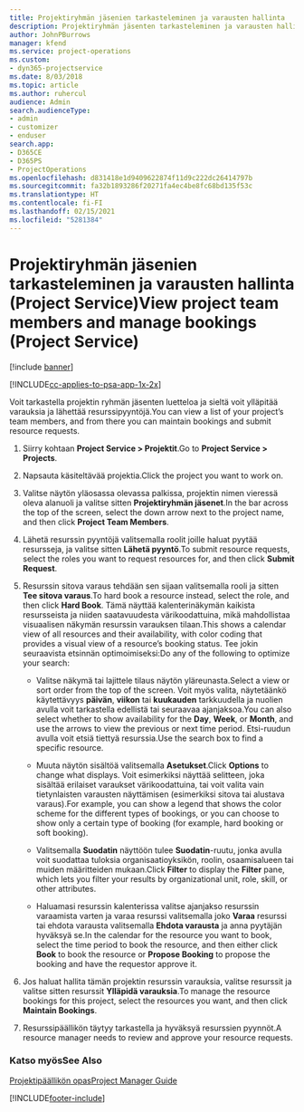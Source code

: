 ```yaml
---
title: Projektiryhmän jäsenien tarkasteleminen ja varausten hallinta
description: Projektiryhmän jäsenten tarkasteleminen ja varausten hallinta Project Servicessä
author: JohnPBurrows
manager: kfend
ms.service: project-operations
ms.custom:
- dyn365-projectservice
ms.date: 8/03/2018
ms.topic: article
ms.author: ruhercul
audience: Admin
search.audienceType:
- admin
- customizer
- enduser
search.app:
- D365CE
- D365PS
- ProjectOperations
ms.openlocfilehash: d831418e1d9409622874f11d9c222dc26414797b
ms.sourcegitcommit: fa32b1893286f20271fa4ec4be8fc68bd135f53c
ms.translationtype: HT
ms.contentlocale: fi-FI
ms.lasthandoff: 02/15/2021
ms.locfileid: "5281384"
---
```

# <a name="view-project-team-members-and-manage-bookings-project-service"></a><span data-ttu-id="e5e1f-103">Projektiryhmän jäsenien tarkasteleminen ja varausten hallinta (Project Service)</span><span class="sxs-lookup"><span data-stu-id="e5e1f-103">View project team members and manage bookings (Project Service)</span></span>

[!include [banner](../includes/psa-now-project-operations.md)]

[!INCLUDE[cc-applies-to-psa-app-1x-2x](../includes/cc-applies-to-psa-app-1x-2x.md)]

<span data-ttu-id="e5e1f-104">Voit tarkastella projektin ryhmän jäsenten luetteloa ja sieltä voit ylläpitää varauksia ja lähettää resurssipyyntöjä.</span><span class="sxs-lookup"><span data-stu-id="e5e1f-104">You can view a list of your project’s team members, and from there you can maintain bookings and submit resource requests.</span></span>  
  
1.  <span data-ttu-id="e5e1f-105">Siirry kohtaan **Project Service > Projektit**.</span><span class="sxs-lookup"><span data-stu-id="e5e1f-105">Go to **Project Service > Projects**.</span></span>  
  
2.  <span data-ttu-id="e5e1f-106">Napsauta käsiteltävää projektia.</span><span class="sxs-lookup"><span data-stu-id="e5e1f-106">Click the project you want to work on.</span></span>  
  
3.  <span data-ttu-id="e5e1f-107">Valitse näytön yläosassa olevassa palkissa, projektin nimen vieressä oleva alanuoli ja valitse sitten **Projektiryhmän jäsenet**.</span><span class="sxs-lookup"><span data-stu-id="e5e1f-107">In the bar across the top of the screen, select the down arrow next to the project name, and then click **Project Team Members**.</span></span>  
  
4.  <span data-ttu-id="e5e1f-108">Lähetä resurssin pyyntöjä valitsemalla roolit joille haluat pyytää resursseja, ja valitse sitten **Lähetä pyyntö**.</span><span class="sxs-lookup"><span data-stu-id="e5e1f-108">To submit resource requests, select the roles you want to request resources for, and then click **Submit Request**.</span></span>  
  
5.  <span data-ttu-id="e5e1f-109">Resurssin sitova varaus tehdään sen sijaan valitsemalla rooli ja sitten **Tee sitova varaus**.</span><span class="sxs-lookup"><span data-stu-id="e5e1f-109">To hard book a resource instead, select the role, and then click **Hard Book**.</span></span> <span data-ttu-id="e5e1f-110">Tämä näyttää kalenterinäkymän kaikista resursseista ja niiden saatavuudesta värikoodattuina, mikä mahdollistaa visuaalisen näkymän resurssin varauksen tilaan.</span><span class="sxs-lookup"><span data-stu-id="e5e1f-110">This shows a calendar view of all resources and their availability, with color coding that provides a visual view of a resource’s booking status.</span></span> <span data-ttu-id="e5e1f-111">Tee jokin seuraavista etsinnän optimoimiseksi:</span><span class="sxs-lookup"><span data-stu-id="e5e1f-111">Do any of the following to optimize your search:</span></span>  
  
    -   <span data-ttu-id="e5e1f-112">Valitse näkymä tai lajittele tilaus näytön yläreunasta.</span><span class="sxs-lookup"><span data-stu-id="e5e1f-112">Select a view or sort order from the top of the screen.</span></span> <span data-ttu-id="e5e1f-113">Voit myös valita, näytetäänkö käytettävyys **päivän**, **viikon** tai **kuukauden** tarkkuudella ja nuolien avulla voit tarkastella edellistä tai seuraavaa ajanjaksoa.</span><span class="sxs-lookup"><span data-stu-id="e5e1f-113">You can also select whether to show availability for the **Day**, **Week**, or **Month**, and use the arrows to view the previous or next time period.</span></span> <span data-ttu-id="e5e1f-114">Etsi-ruudun avulla voit etsiä tiettyä resurssia.</span><span class="sxs-lookup"><span data-stu-id="e5e1f-114">Use the search box to find a specific resource.</span></span>  
  
    -   <span data-ttu-id="e5e1f-115">Muuta näytön sisältöä valitsemalla **Asetukset**.</span><span class="sxs-lookup"><span data-stu-id="e5e1f-115">Click **Options** to change what displays.</span></span> <span data-ttu-id="e5e1f-116">Voit esimerkiksi näyttää selitteen, joka sisältää erilaiset varaukset värikoodattuina, tai voit valita vain tietynlaisten varausten näyttämisen (esimerkiksi sitova tai alustava varaus).</span><span class="sxs-lookup"><span data-stu-id="e5e1f-116">For example, you can show a legend that shows the color scheme for the different types of bookings, or you can choose to show only a certain type of booking (for example, hard booking or soft booking).</span></span>  
  
    -   <span data-ttu-id="e5e1f-117">Valitsemalla **Suodatin** näyttöön tulee **Suodatin**-ruutu, jonka avulla voit suodattaa tuloksia organisaatioyksikön, roolin, osaamisalueen tai muiden määritteiden mukaan.</span><span class="sxs-lookup"><span data-stu-id="e5e1f-117">Click **Filter** to display the **Filter** pane, which lets you filter your results by organizational unit, role, skill, or other attributes.</span></span>  
  
    -   <span data-ttu-id="e5e1f-118">Haluamasi resurssin kalenterissa valitse ajanjakso resurssin varaamista varten ja varaa resurssi valitsemalla joko **Varaa** resurssi tai ehdota varausta valitsemalla **Ehdota varausta** ja anna pyytäjän hyväksyä se.</span><span class="sxs-lookup"><span data-stu-id="e5e1f-118">In the calendar for the resource you want to book, select the time period to book the resource, and then either click **Book** to book the resource or **Propose Booking** to propose the booking and have the requestor approve it.</span></span>  
  
6.  <span data-ttu-id="e5e1f-119">Jos haluat hallita tämän projektin resurssin varauksia, valitse resurssit ja valitse sitten resurssit **Ylläpidä varauksia**.</span><span class="sxs-lookup"><span data-stu-id="e5e1f-119">To manage the resource bookings for this project, select the resources you want, and then click **Maintain Bookings**.</span></span>  
  
7.  <span data-ttu-id="e5e1f-120">Resurssipäällikön täytyy tarkastella ja hyväksyä resurssien pyynnöt.</span><span class="sxs-lookup"><span data-stu-id="e5e1f-120">A resource manager needs to review and approve your resource requests.</span></span>  
  
### <a name="see-also"></a><span data-ttu-id="e5e1f-121">Katso myös</span><span class="sxs-lookup"><span data-stu-id="e5e1f-121">See Also</span></span>  
 [<span data-ttu-id="e5e1f-122">Projektipäällikön opas</span><span class="sxs-lookup"><span data-stu-id="e5e1f-122">Project Manager Guide</span></span>](../psa/project-manager-guide.md)


[!INCLUDE[footer-include](../includes/footer-banner.md)]